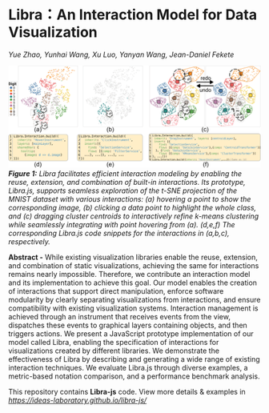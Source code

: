 # Libra：An Interaction Model for Data Visualization

_Yue Zhao, Yunhai Wang, Xu Luo, Yanyan Wang, Jean-Daniel Fekete_

![teaser](src/asset/teaser.png)
___Figure 1:__ Libra facilitates efficient interaction modeling by enabling the reuse, extension, and combination of built-in interactions. Its prototype, Libra.js, supports seamless exploration of the t-SNE projection of the MNIST dataset with various interactions: (a) hovering a point to show the corresponding image, (b) clicking a data point to highlight the whole class, and (c) dragging cluster centroids to interactively refine k-means clustering while seamlessly integrating with point hovering from (a). (d,e,f) The corresponding Libra.js code snippets for the interactions in (a,b,c), respectively._

__Abstract -__
 While existing visualization libraries enable the reuse, extension, and combination of static visualizations, achieving the same for interactions remains nearly impossible. Therefore, we contribute an interaction model and its implementation to achieve this goal. Our model enables the creation of interactions that support direct manipulation, enforce software modularity by clearly separating visualizations from interactions, and ensure compatibility with existing visualization systems. Interaction management is achieved through an instrument that receives events from the view, dispatches these events to graphical layers containing objects, and then triggers actions. We present a JavaScript prototype implementation of our model called Libra, enabling the specification of interactions for visualizations created by different libraries. We demonstrate the effectiveness of Libra by describing and generating a wide range of existing interaction techniques. We evaluate Libra.js through diverse examples, a metric-based notation comparison, and a performance benchmark analysis.

This repository contains __Libra-js__ code. View more details & examples in _https://ideas-laboratory.github.io/libra-js/_
